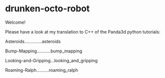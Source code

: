 drunken-octo-robot
==================

Welcome!

Please have a look at my translation to C++ of the Panda3d python tutorials:

Asteroids..............asteroids

Bump-Mapping...........bump_mapping

Looking-and-Gripping...looking_and_gripping

Roaming-Ralph..........roaming_ralph


